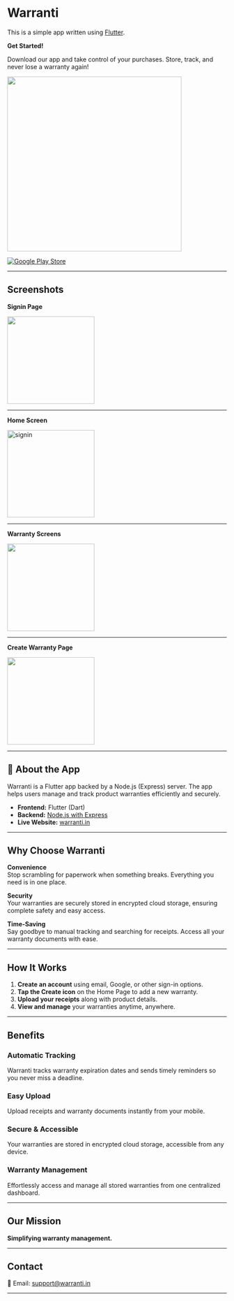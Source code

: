 # Warranti

This is a simple app written using [Flutter](https://docs.flutter.dev/).

**Get Started!** 

Download our app and take control of your purchases. Store, track, and never lose a warranty again!



<img src="assets/images/warranty1.png" width="400"/>


[![Google Play Store](https://img.shields.io/badge/Download%20on%20Google%20Play-FFD700?style=for-the-badge&logo=google-play&logoColor=white)](https://play.google.com/store/apps/details?id=com.preeti.warranti_app&pcampaignid=web_share)

---

## Screenshots

**Signin Page**

<img src="assets/images/signin.png" width="200"/>

---

**Home Screen**

<img src="assets/images/home.png" alt="signin" width="200"/>

---

**Warranty Screens**

<img src="assets/images/warranty-page.png" width="200"/>

---

**Create Warranty Page**

<img src="assets/images/create.png" width="200"/>


---

## 🔧 About the App

Warranti is a Flutter app backed by a Node.js (Express) server. The app helps users manage and track product warranties efficiently and securely.

- **Frontend:** Flutter (Dart)
- **Backend:** [Node.js with Express](https://github.com/preetiGusain/warranti-backend)
- **Live Website:** [warranti.in](https://warranti.in/)

---

## Why Choose Warranti

**Convenience**  
Stop scrambling for paperwork when something breaks. Everything you need is in one place.

**Security**  
Your warranties are securely stored in encrypted cloud storage, ensuring complete safety and easy access.

**Time-Saving**  
Say goodbye to manual tracking and searching for receipts. Access all your warranty documents with ease.

---

## How It Works

1. **Create an account** using email, Google, or other sign-in options.  
2. **Tap the Create icon** on the Home Page to add a new warranty.  
3. **Upload your receipts** along with product details.  
4. **View and manage** your warranties anytime, anywhere.

---

## Benefits

### Automatic Tracking  
Warranti tracks warranty expiration dates and sends timely reminders so you never miss a deadline.

### Easy Upload  
Upload receipts and warranty documents instantly from your mobile.

### Secure & Accessible  
Your warranties are stored in encrypted cloud storage, accessible from any device.

### Warranty Management  
Effortlessly access and manage all stored warranties from one centralized dashboard.

---

## Our Mission

**Simplifying warranty management.**

---

## Contact

📧 Email: support@warranti.in

---
